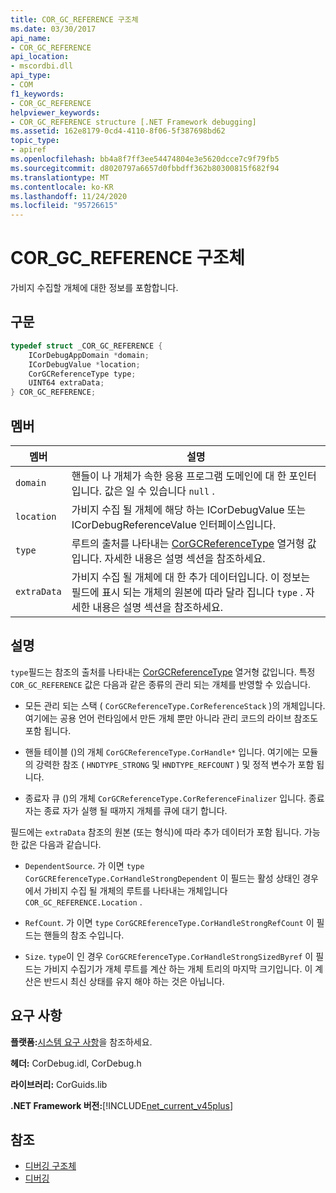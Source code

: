 ```yaml
---
title: COR_GC_REFERENCE 구조체
ms.date: 03/30/2017
api_name:
- COR_GC_REFERENCE
api_location:
- mscordbi.dll
api_type:
- COM
f1_keywords:
- COR_GC_REFERENCE
helpviewer_keywords:
- COR_GC_REFERENCE structure [.NET Framework debugging]
ms.assetid: 162e8179-0cd4-4110-8f06-5f387698bd62
topic_type:
- apiref
ms.openlocfilehash: bb4a8f7ff3ee54474804e3e5620dcce7c9f79fb5
ms.sourcegitcommit: d8020797a6657d0fbbdff362b80300815f682f94
ms.translationtype: MT
ms.contentlocale: ko-KR
ms.lasthandoff: 11/24/2020
ms.locfileid: "95726615"
---
```

# <a name="cor_gc_reference-structure"></a>COR_GC_REFERENCE 구조체

가비지 수집할 개체에 대한 정보를 포함합니다.  
  
## <a name="syntax"></a>구문  
  
```cpp  
typedef struct _COR_GC_REFERENCE {  
    ICorDebugAppDomain *domain;
    ICorDebugValue *location;  
    CorGCReferenceType type;  
    UINT64 extraData;  
} COR_GC_REFERENCE;  
```  
  
## <a name="members"></a>멤버  
  
|멤버|설명|  
|------------|-----------------|  
|`domain`|핸들이 나 개체가 속한 응용 프로그램 도메인에 대 한 포인터입니다. 값은 일 수 있습니다 `null` .|  
|`location`|가비지 수집 될 개체에 해당 하는 ICorDebugValue 또는 ICorDebugReferenceValue 인터페이스입니다.|  
|`type`|루트의 출처를 나타내는 [CorGCReferenceType](corgcreferencetype-enumeration.md) 열거형 값입니다. 자세한 내용은 설명 섹션을 참조하세요.|  
|`extraData`|가비지 수집 될 개체에 대 한 추가 데이터입니다. 이 정보는 필드에 표시 되는 개체의 원본에 따라 달라 집니다 `type` . 자세한 내용은 설명 섹션을 참조하세요.|  
  
## <a name="remarks"></a>설명  

 `type`필드는 참조의 출처를 나타내는 [CorGCReferenceType](corgcreferencetype-enumeration.md) 열거형 값입니다. 특정 `COR_GC_REFERENCE` 값은 다음과 같은 종류의 관리 되는 개체를 반영할 수 있습니다.  
  
- 모든 관리 되는 스택 ( `CorGCReferenceType.CorReferenceStack` )의 개체입니다. 여기에는 공용 언어 런타임에서 만든 개체 뿐만 아니라 관리 코드의 라이브 참조도 포함 됩니다.  
  
- 핸들 테이블 ()의 개체 `CorGCReferenceType.CorHandle*` 입니다. 여기에는 모듈의 강력한 참조 ( `HNDTYPE_STRONG` 및 `HNDTYPE_REFCOUNT` ) 및 정적 변수가 포함 됩니다.  
  
- 종료자 큐 ()의 개체 `CorGCReferenceType.CorReferenceFinalizer` 입니다. 종료자는 종료 자가 실행 될 때까지 개체를 큐에 대기 합니다.  
  
 필드에는 `extraData` 참조의 원본 (또는 형식)에 따라 추가 데이터가 포함 됩니다. 가능한 값은 다음과 같습니다.  
  
- `DependentSource`. 가 이면 `type` `CorGCREferenceType.CorHandleStrongDependent` 이 필드는 활성 상태인 경우에서 가비지 수집 될 개체의 루트를 나타내는 개체입니다 `COR_GC_REFERENCE.Location` .  
  
- `RefCount`. 가 이면 `type` `CorGCREferenceType.CorHandleStrongRefCount` 이 필드는 핸들의 참조 수입니다.  
  
- `Size`. `type`이 인 경우 `CorGCREferenceType.CorHandleStrongSizedByref` 이 필드는 가비지 수집기가 개체 루트를 계산 하는 개체 트리의 마지막 크기입니다. 이 계산은 반드시 최신 상태를 유지 해야 하는 것은 아닙니다.  
  
## <a name="requirements"></a>요구 사항  

 **플랫폼:**[시스템 요구 사항](../../get-started/system-requirements.md)을 참조하세요.  
  
 **헤더:** CorDebug.idl, CorDebug.h  
  
 **라이브러리:** CorGuids.lib  
  
 **.NET Framework 버전:**[!INCLUDE[net_current_v45plus](../../../../includes/net-current-v45plus-md.md)]  
  
## <a name="see-also"></a>참조

- [디버깅 구조체](debugging-structures.md)
- [디버깅](index.md)
